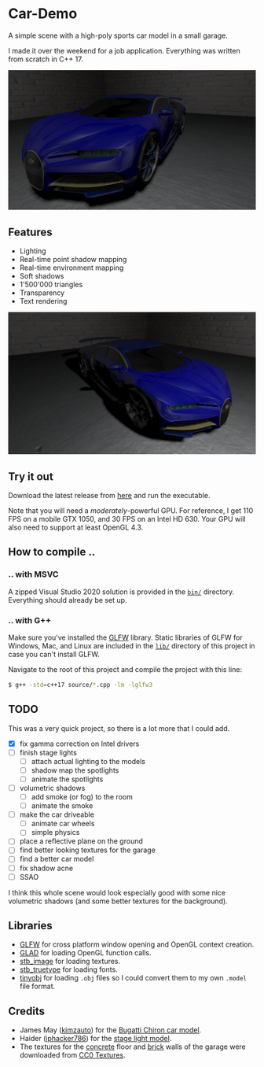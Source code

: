 # Car-Demo

A simple scene with a high-poly sports car model in a small garage. 

I made it over the weekend for a job application. Everything was written from scratch in C++ 17.

![screenshot 3](/screenshots/screenshot-3.png)

## Features

- Lighting
- Real-time point shadow mapping
- Real-time environment mapping
- Soft shadows
- 1'500'000 triangles
- Transparency
- Text rendering

![screenshot 2](/screenshots/screenshot-2.png)

## Try it out

Download the latest release from [here](https://github.com/blat-blatnik/Car-Demo/releases) and run the executable.

Note that you will need a _moderately_-powerful GPU. For reference, I get 110 FPS on a mobile GTX 1050, and 30 FPS on an Intel HD 630. Your GPU will also need to support at least OpenGL 4.3.

## How to compile ..

### .. with MSVC

A zipped Visual Studio 2020 solution is provided in the [`bin/`](/bin/) directory. Everything should already be set up.

### .. with G++

Make sure you've installed the [GLFW](https://www.glfw.org/download.html) library. Static libraries of GLFW for Windows, Mac, and Linux are included in the [`lib/`](lib/) directory of this project in case you can't install GLFW. 

Navigate to the root of this project and compile the project with this line:

```bash
$ g++ -std=c++17 source/*.cpp -lm -lglfw3
```

## TODO

This was a very quick project, so there is a lot more that I could add. 

- [x] fix gamma correction on Intel drivers
- [ ] finish stage lights
  - [ ] attach actual lighting to the models
  - [ ] shadow map the spotlights
  - [ ] animate the spotlights
- [ ] volumetric shadows
  - [ ] add smoke (or fog) to the room
  - [ ] animate the smoke
- [ ] make the car driveable
  - [ ] animate car wheels
  - [ ] simple physics
- [ ] place a reflective plane on the ground
- [ ] find better looking textures for the garage
- [ ] find a better car model
- [ ] fix shadow acne
- [ ] SSAO

I think this whole scene would look especially good with some nice volumetric shadows (and some better textures for the background).

## Libraries

- [GLFW](https://www.glfw.org/) for cross platform window opening and OpenGL context creation.
- [GLAD](https://glad.dav1d.de/) for loading OpenGL function calls.
- [stb_image](https://github.com/nothings/stb) for loading textures.
- [stb_truetype](https://github.com/nothings/stb) for loading fonts.
- [tinyobj](https://github.com/tinyobjloader/tinyobjloader) for loading `.obj` files so I could convert them to my own `.model` file format.


## Credits

- James May ([kimzauto](https://free3d.com/user/kimzauto)) for the [Bugatti Chiron car model](https://free3d.com/3d-model/bugatti-chiron-2017-model-31847.html).
- Haider ([iphacker786](https://free3d.com/user/iphacker786)) for the [stage light model](https://free3d.com/3d-model/spotlights-84030.html).
- The textures for the [concrete](https://cc0textures.com/view?id=Concrete015) floor and [brick](https://cc0textures.com/view?id=Bricks042) walls of the garage were downloaded from [CC0 Textures](https://cc0textures.com/).
